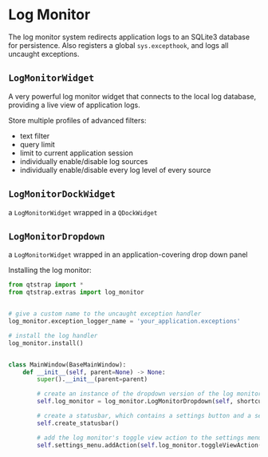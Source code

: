 # Log Monitor

The log monitor system redirects application logs to an SQLite3 database for persistence. Also registers a global `sys.excepthook`, and logs all uncaught exceptions.

## `LogMonitorWidget`

A very powerful log monitor widget that connects to the local log database, providing a live view of application logs.

Store multiple profiles of advanced filters:
- text filter
- query limit
- limit to current application session
- individually enable/disable log sources
- individually enable/disable every log level of every source


## `LogMonitorDockWidget`

a `LogMonitorWidget` wrapped in a `QDockWidget`


## `LogMonitorDropdown`

a `LogMonitorWidget` wrapped in an application-covering drop down panel


Installing the log monitor:

```py
from qtstrap import *
from qtstrap.extras import log_monitor


# give a custom name to the uncaught exception handler
log_monitor.exception_logger_name = 'your_application.exceptions'

# install the log handler
log_monitor.install()


class MainWindow(BaseMainWindow):
    def __init__(self, parent=None) -> None:
        super().__init__(parent=parent)

        # create an instance of the dropdown version of the log monitor
        self.log_monitor = log_monitor.LogMonitorDropdown(self, shortcut='ctrl+`')

        # create a statusbar, which contains a settings button and a settings menu
        self.create_statusbar()

        # add the log monitor's toggle view action to the settings menu
        self.settings_menu.addAction(self.log_monitor.toggleViewAction())
        

```